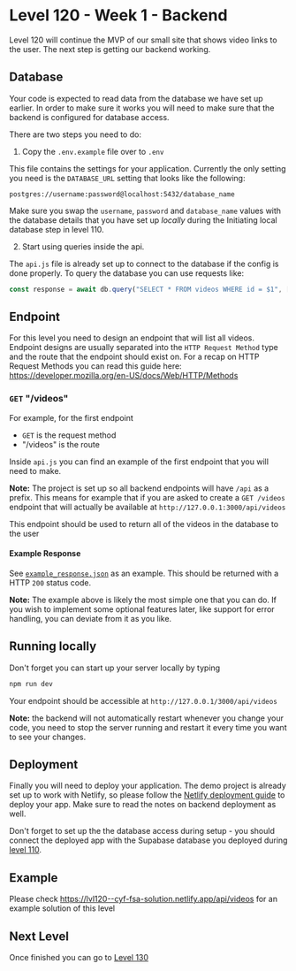 # Level 120 - Week 1 - Backend

Level 120 will continue the MVP of our small site that shows video links to the user. The next step is getting our backend working.

## Database

Your code is expected to read data from the database we have set up earlier. In order to make sure it works you will need to make sure that the backend is configured for database access.

There are two steps you need to do:

1. Copy the `.env.example` file over to `.env`

This file contains the settings for your application. Currently the only setting you need is the `DATABASE_URL` setting that looks like the following:

```
postgres://username:password@localhost:5432/database_name
```

Make sure you swap the `username`, `password` and `database_name` values with the database details that you have set up _locally_ during the Initiating local database step in level 110.

2. Start using queries inside the api.

The `api.js` file is already set up to connect to the database if the config is done properly. To query the database you can use requests like:

```js
const response = await db.query("SELECT * FROM videos WHERE id = $1", [id]);
```

## Endpoint

For this level you need to design an endpoint that will list all videos. Endpoint designs are usually separated into the `HTTP Request Method` type and the route that the endpoint should exist on. For a recap on HTTP Request Methods you can read this guide here: https://developer.mozilla.org/en-US/docs/Web/HTTP/Methods

### `GET` "/videos"

For example, for the first endpoint

- `GET` is the request method
- "/videos" is the route

Inside `api.js` you can find an example of the first endpoint that you will need to make.

**Note:** The project is set up so all backend endpoints will have `/api` as a prefix. This means for example that if you are asked to create a `GET /videos` endpoint that will actually be available at `http://127.0.0.1:3000/api/videos`

This endpoint should be used to return all of the videos in the database to the user

#### Example Response

See [`example_response.json`](data/example_response.json) as an example. This should be returned with a HTTP `200` status code.

**Note:** The example above is likely the most simple one that you can do. If you wish to implement some optional features later, like support for error handling, you can deviate from it as you like.

## Running locally

Don't forget you can start up your server locally by typing

```sh
npm run dev
```

Your endpoint should be accessible at `http://127.0.0.1/3000/api/videos`

**Note:** the backend will not automatically restart whenever you change your code, you need to stop the server running and restart it every time you want to see your changes.

## Deployment

Finally you will need to deploy your application. The demo project is already set up to work with Netlify, so please follow the [Netlify deployment guide](https://cyf-curriculum.netlify.app/guides/deployment/netlify/) to deploy your app. Make sure to read the notes on backend deployment as well.

Don't forget to set up the the database access during setup - you should connect the deployed app with the Supabase database you deployed during [level 110](./110.md).

## Example

Please check https://lvl120--cyf-fsa-solution.netlify.app/api/videos for an example solution of this level

## Next Level

Once finished you can go to [Level 130](./130.md)
